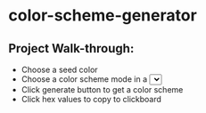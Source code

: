 # color-scheme-generator

## Project Walk-through:

* Choose a seed color
* Choose a color scheme mode in a <select> box
* Click generate button to get a color scheme
* Click hex values to copy to clickboard
